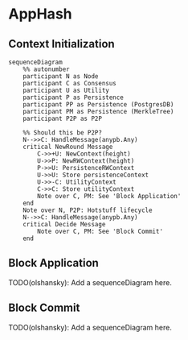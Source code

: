 # AppHash

## Context Initialization

```mermaid
sequenceDiagram
    %% autonumber
    participant N as Node
    participant C as Consensus
    participant U as Utility
    participant P as Persistence
    participant PP as Persistence (PostgresDB)
    participant PM as Persistence (MerkleTree)
    participant P2P as P2P

    %% Should this be P2P?
    N-->>C: HandleMessage(anypb.Any)
    critical NewRound Message
        C->>+U: NewContext(height)
        U->>P: NewRWContext(height)
        P->>U: PersistenceRWContext
        U->>U: Store persistenceContext
        U->>-C: UtilityContext
        C->>C: Store utilityContext
        Note over C, PM: See 'Block Application'
    end
    Note over N, P2P: Hotstuff lifecycle
    N-->>C: HandleMessage(anypb.Any)
    critical Decide Message
        Note over C, PM: See 'Block Commit'
    end
```

## Block Application

TODO(olshansky): Add a sequenceDiagram here.

## Block Commit

TODO(olshansky): Add a sequenceDiagram here.

